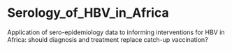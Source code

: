 # Serology_of_HBV_in_Africa
Application of sero-epidemiology data to informing interventions for HBV in Africa: should diagnosis and treatment replace catch-up vaccination?
